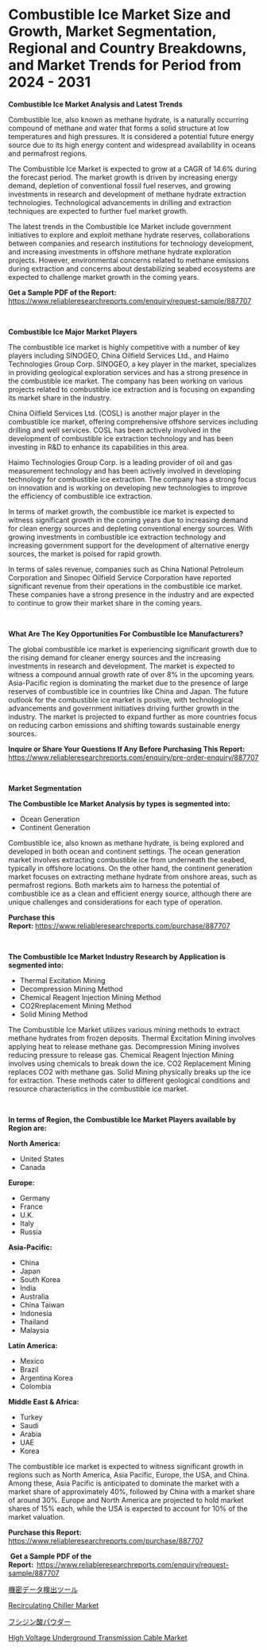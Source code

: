 <p><h1>Combustible Ice Market Size and Growth, Market Segmentation, Regional and Country Breakdowns, and Market Trends for Period from 2024 -  2031</h1></p><p><strong>Combustible Ice Market Analysis and Latest Trends</strong></p>
<p><p>Combustible Ice, also known as methane hydrate, is a naturally occurring compound of methane and water that forms a solid structure at low temperatures and high pressures. It is considered a potential future energy source due to its high energy content and widespread availability in oceans and permafrost regions.</p><p>The Combustible Ice Market is expected to grow at a CAGR of 14.6% during the forecast period. The market growth is driven by increasing energy demand, depletion of conventional fossil fuel reserves, and growing investments in research and development of methane hydrate extraction technologies. Technological advancements in drilling and extraction techniques are expected to further fuel market growth.</p><p>The latest trends in the Combustible Ice Market include government initiatives to explore and exploit methane hydrate reserves, collaborations between companies and research institutions for technology development, and increasing investments in offshore methane hydrate exploration projects. However, environmental concerns related to methane emissions during extraction and concerns about destabilizing seabed ecosystems are expected to challenge market growth in the coming years.</p></p>
<p><strong>Get a Sample PDF of the Report:&nbsp;</strong> <a href="https://www.reliableresearchreports.com/enquiry/request-sample/887707">https://www.reliableresearchreports.com/enquiry/request-sample/887707</a></p>
<p>&nbsp;</p>
<p><strong>Combustible Ice Major Market Players</strong></p>
<p><p>The combustible ice market is highly competitive with a number of key players including SINOGEO, China Oilfield Services Ltd., and Haimo Technologies Group Corp. SINOGEO, a key player in the market, specializes in providing geological exploration services and has a strong presence in the combustible ice market. The company has been working on various projects related to combustible ice extraction and is focusing on expanding its market share in the industry.</p><p>China Oilfield Services Ltd. (COSL) is another major player in the combustible ice market, offering comprehensive offshore services including drilling and well services. COSL has been actively involved in the development of combustible ice extraction technology and has been investing in R&D to enhance its capabilities in this area.</p><p>Haimo Technologies Group Corp. is a leading provider of oil and gas measurement technology and has been actively involved in developing technology for combustible ice extraction. The company has a strong focus on innovation and is working on developing new technologies to improve the efficiency of combustible ice extraction.</p><p>In terms of market growth, the combustible ice market is expected to witness significant growth in the coming years due to increasing demand for clean energy sources and depleting conventional energy sources. With growing investments in combustible ice extraction technology and increasing government support for the development of alternative energy sources, the market is poised for rapid growth.</p><p>In terms of sales revenue, companies such as China National Petroleum Corporation and Sinopec Oilfield Service Corporation have reported significant revenue from their operations in the combustible ice market. These companies have a strong presence in the industry and are expected to continue to grow their market share in the coming years.</p></p>
<p>&nbsp;</p>
<p><strong>What Are The Key Opportunities For Combustible Ice Manufacturers?</strong></p>
<p><p>The global combustible ice market is experiencing significant growth due to the rising demand for cleaner energy sources and the increasing investments in research and development. The market is expected to witness a compound annual growth rate of over 8% in the upcoming years. Asia-Pacific region is dominating the market due to the presence of large reserves of combustible ice in countries like China and Japan. The future outlook for the combustible ice market is positive, with technological advancements and government initiatives driving further growth in the industry. The market is projected to expand further as more countries focus on reducing carbon emissions and shifting towards sustainable energy sources.</p></p>
<p><strong>Inquire or Share Your Questions If Any Before Purchasing This Report:</strong> <a href="https://www.reliableresearchreports.com/enquiry/pre-order-enquiry/887707">https://www.reliableresearchreports.com/enquiry/pre-order-enquiry/887707</a></p>
<p>&nbsp;</p>
<p><strong>Market Segmentation</strong></p>
<p><strong>The Combustible Ice Market Analysis by types is segmented into:</strong></p>
<p><ul><li>Ocean Generation</li><li>Continent Generation</li></ul></p>
<p><p>Combustible ice, also known as methane hydrate, is being explored and developed in both ocean and continent settings. The ocean generation market involves extracting combustible ice from underneath the seabed, typically in offshore locations. On the other hand, the continent generation market focuses on extracting methane hydrate from onshore areas, such as permafrost regions. Both markets aim to harness the potential of combustible ice as a clean and efficient energy source, although there are unique challenges and considerations for each type of operation.</p></p>
<p><strong>Purchase this Report:&nbsp;</strong><a href="https://www.reliableresearchreports.com/purchase/887707">https://www.reliableresearchreports.com/purchase/887707</a></p>
<p>&nbsp;</p>
<p><strong>The Combustible Ice Market Industry Research by Application is segmented into:</strong></p>
<p><ul><li>Thermal Excitation Mining</li><li>Decompression Mining Method</li><li>Chemical Reagent Injection Mining Method</li><li>CO2Rreplacement Mining Method</li><li>Solid Mining Method</li></ul></p>
<p><p>The Combustible Ice Market utilizes various mining methods to extract methane hydrates from frozen deposits. Thermal Excitation Mining involves applying heat to release methane gas. Decompression Mining involves reducing pressure to release gas. Chemical Reagent Injection Mining involves using chemicals to break down the ice. CO2 Replacement Mining replaces CO2 with methane gas. Solid Mining physically breaks up the ice for extraction. These methods cater to different geological conditions and resource characteristics in the combustible ice market.</p></p>
<p>&nbsp;</p>
<p><strong>In terms of Region, the Combustible Ice Market Players available by Region are:</strong></p>
<p>
    <p> <strong> North America: </strong>
        <ul>
            <li>United States</li>
            <li>Canada</li>
        </ul>
        </p> 
    <p> <strong> Europe: </strong>
        <ul>
            <li>Germany</li>
            <li>France</li>
            <li>U.K.</li>
            <li>Italy</li>
            <li>Russia</li>
        </ul>
        </p> 
    <p> <strong> Asia-Pacific: </strong>
        <ul>
            <li>China</li>
            <li>Japan</li>
            <li>South Korea</li>
            <li>India</li>
            <li>Australia</li>
            <li>China Taiwan</li>
            <li>Indonesia</li>
            <li>Thailand</li>
            <li>Malaysia</li>
        </ul>
        </p> 
    <p> <strong> Latin America: </strong>
        <ul>
            <li>Mexico</li>
            <li>Brazil</li>
            <li>Argentina Korea</li>
            <li>Colombia</li>
        </ul>
        </p> 
    <p> <strong> Middle East & Africa: </strong>
        <ul>
            <li>Turkey</li>
            <li>Saudi</li>
            <li>Arabia</li>
            <li>UAE</li>
            <li>Korea</li>
        </ul>
    </p>
    </p>
<p><p>The combustible ice market is expected to witness significant growth in regions such as North America, Asia Pacific, Europe, the USA, and China. Among these, Asia Pacific is anticipated to dominate the market with a market share of approximately 40%, followed by China with a market share of around 30%. Europe and North America are projected to hold market shares of 15% each, while the USA is expected to account for 10% of the market valuation.</p></p>
<p><strong>Purchase this Report: </strong><a href="https://www.reliableresearchreports.com/purchase/887707">https://www.reliableresearchreports.com/purchase/887707</a></p>
<p>&nbsp;<strong>Get a Sample PDF of the Report:&nbsp;&nbsp;</strong><a href="https://www.reliableresearchreports.com/enquiry/request-sample/887707">https://www.reliableresearchreports.com/enquiry/request-sample/887707</a></p>
<p><strong></strong></p>
<p><p><a href="https://medium.com/@ja15984/%E6%84%9F%E4%BD%9C%E7%9A%84%E3%81%AA%E3%83%87%E3%83%BC%E3%82%BF%E7%99%BA%E8%A6%8B%E3%83%84%E3%83%BC%E3%83%AB%E5%B8%82%E5%A0%B4%E3%81%AE%E5%88%86%E6%9E%90-%E3%82%B0%E3%83%AD%E3%83%BC%E3%83%90%E3%83%AB%E6%A5%AD%E7%95%8C%E3%81%AE%E5%B1%95%E6%9C%9B%E3%81%A8%E4%BA%88%E6%B8%AC-2024%E5%B9%B4%E3%81%8B%E3%82%892031%E5%B9%B4-aa0834df16db">機密データ検出ツール</a></p><p><a href="https://view.publitas.com/reportprime-1/recirculating-chiller-market-size-global-industry-overview-market-segmentation-and-forecast-2023-to-2030/">Recirculating Chiller Market</a></p><p><a href="https://medium.com/@alenaieme/%E3%83%95%E3%82%B8%E3%82%B8%E3%83%89%E9%85%B8%E3%83%91%E3%82%A6%E3%83%80%E3%83%BC%E5%B8%82%E5%A0%B4-%E3%82%BF%E3%82%A4%E3%83%97-%E3%82%A2%E3%83%97%E3%83%AA%E3%82%B1%E3%83%BC%E3%82%B7%E3%83%A7%E3%83%B3-%E5%9C%B0%E7%90%86%E3%81%AB%E3%82%88%E3%82%8B%E5%8C%85%E6%8B%AC%E7%9A%84%E3%81%AA%E8%A9%95%E4%BE%A1-4e76d2c49c5e">フシジン酸パウダー</a></p><p><a href="https://funky-papaya-cf4.notion.site/High-Voltage-Underground-Transmission-Cable-Market-Size-Furnishes-Valuable-Information-Encompassing--51022847ce9c4d039c2c12d7d2b0bdd6">High Voltage Underground Transmission Cable Market</a></p></p>